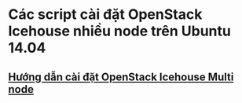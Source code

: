 # Các script cài đặt OpenStack Icehouse nhiều node trên Ubuntu 14.04

## [Hướng dẫn cài đặt OpenStack Icehouse Multi node](https://github.com/vietstacker/icehouse-aio-ubuntu/blob/master/hd-caidat-openstack-icehouse-aio.md)
